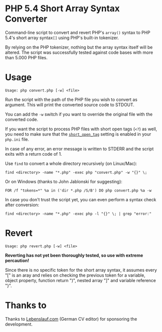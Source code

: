 PHP 5.4 Short Array Syntax Converter
================================

Command-line script to convert and revert PHP's `array()` syntax to PHP 5.4's short array syntax`[]` using PHP's built-in tokenizer.

By relying on the PHP tokenizer, nothing but the array syntax itself will be altered. The script was successfully tested against code bases with more than 5.000 PHP files.


Usage
================================

    Usage: php convert.php [-w] <file>

    
Run the script with the path of the PHP file you wish to convert as argument. This will print the converted source code to STDOUT. 
    
You can add the `-w` switch if you want to override the original file with the converted code.

If you want the script to process PHP files with short open tags (`<?`) as well, you need to make sure that the [`short_open_tag`](http://php.net/manual/ini.core.php#ini.short-open-tag) setting is enabled in your `php.ini` file.
    
In case of any error, an error message is written to STDERR and the script exits with a return code of 1.

Use `find` to convert a whole directory recursively (on Linux/Mac):

    find <directory> -name "*.php" -exec php "convert.php" -w "{}" \;

Or on Windows (thanks to John Jablonski for suggesting):

    FOR /f "tokens=*" %a in ('dir *.php /S/B') DO php convert.php %a -w
    
In case you don't trust the script yet, you can even perform a syntax check after conversion:

    find <directory> -name "*.php" -exec php -l "{}" \; | grep "error:"


Revert
================================

    Usage: php revert.php [-w] <file>

**Reverting has not yet been thoroughly tested, so use with extreme percaution!**

Since there is no specific token for the short array syntax, it assumes every "[" is an aray and relies on checking the previous token for a variable, object property, function return ")", nested array "]" and variable reference "}".


Thanks to
================================
Thanks to [Lebenslauf.com](https://lebenslauf.com) (German CV editor) for sponsoring the development.
